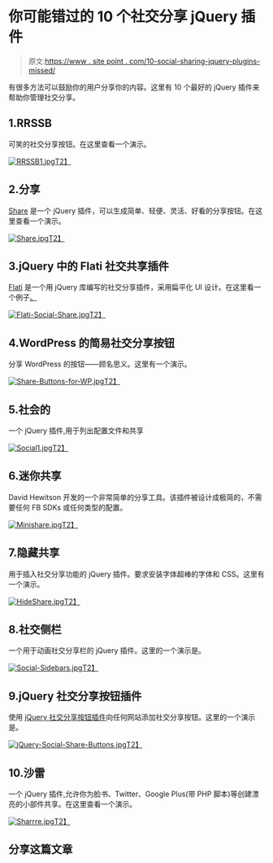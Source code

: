 # 你可能错过的 10 个社交分享 jQuery 插件

> 原文:[https://www . site point . com/10-social-sharing-jquery-plugins-missed/](https://www.sitepoint.com/10-social-sharing-jquery-plugins-missed/)

有很多方法可以鼓励你的用户分享你的内容。这里有 10 个最好的 jQuery 插件来帮助你管理社交分享。

## 1.RRSSB

可笑的社交分享按钮。在这里查看一个演示。

[![RRSSB1.jpg](../Images/445a071a723baaebe98e6fd0e5003241.png)T2】](https://github.com/kni-labs/rrssb)

## 2.分享

[Share](https://github.com/carrot/share-button) 是一个 jQuery 插件，可以生成简单、轻便、灵活、好看的分享按钮。在这里查看一个演示。

[![Share.jpg](../Images/a39f03c70d7dceabdf64b40cad393561.png)T2】](https://github.com/carrot/share-button)

## 3.jQuery 中的 Flati 社交共享插件

[Flati](http://voidtricks.com/flati-social-share-plugin-jquery/) 是一个用 jQuery 库编写的社交分享插件，采用扁平化 UI 设计。在这里看一个例子[。](http://demo.voidtricks.com/flati-social-share-plugin)

[![Flati-Social-Share.jpg](../Images/7621cfada5643196f873daff889ea6c4.png)T2】](http://voidtricks.com/flati-social-share-plugin-jquery/)

## 4.WordPress 的简易社交分享按钮

分享 WordPress 的按钮——顾名思义。这里有一个演示。

[![Share-Buttons-for-WP.jpg](../Images/9c9af477b31e873f812628315ddd1824.png)T2】](http://codecanyon.net/item/easy-social-share-buttons-for-wordpress/6394476)

## 5.社会的

一个 jQuery 插件,用于列出配置文件和共享

[![Social1.jpg](../Images/77fe8efd994cd70f1b7fc9ad8da13ed1.png)T2】](http://tolgaergin.com/files/social/index.html#)

## 6.迷你共享

David Hewitson 开发的一个非常简单的分享工具。该插件被设计成极简的，不需要任何 FB SDKs 或任何类型的配置。

[![Minishare.jpg](../Images/a37b0181b96d1fb5d2c30f461662d37d.png)T2】](http://rawgithub.com/dwhewitson/minishare/master/demo.html#)

## 7.隐藏共享

用于插入社交分享功能的 jQuery 插件。要求安装字体超棒的字体和 CSS。这里有一个演示。

[![HideShare.jpg](../Images/f508d0a970e305b9a618ea662b07f1f4.png)T2】](https://github.com/arnonate/hideshare)

## 8.社交侧栏

一个用于动画社交分享栏的 jQuery 插件。这里的一个演示是。

[![Social-Sidebars.jpg](../Images/d571622ff28728e24caf67a39f688fe5.png)T2】](http://www.jqueryscript.net/social-media/jQuery-Plugin-For-Animated-Social-Share-Bar-Social-Sidebars.html)

## 9.jQuery 社交分享按钮插件

使用 [jQuery 社交分享按钮插件](http://codecanyon.net/item/jquery-social-share-buttons-plugin/1742435?ref=sdeering)向任何网站添加社交分享按钮。这里的一个演示是。

[![jQuery-Social-Share-Buttons.jpg](../Images/05b5b083596a0669db053a346d20e7b5.png)T2】](http://codecanyon.net/item/jquery-social-share-buttons-plugin/1742435?ref=sdeering)

## 10.沙雷

一个 jQuery 插件,允许你为脸书、Twitter、Google Plus(带 PHP 脚本)等创建漂亮的小部件共享。在这里查看一个演示。

[![Sharrre.jpg](../Images/4d6ed9e478827dbcb69963edf19f88de.png)T2】](http://sharrre.com/)

## 分享这篇文章